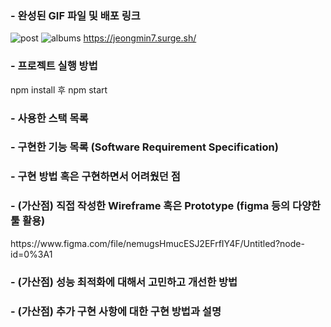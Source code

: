 
<h3>- 완성된 GIF 파일 및 배포 링크</h3>

![post](https://user-images.githubusercontent.com/91598778/182012106-15e0dafb-e4a4-4144-9fb3-30c46bcb5c09.gif)
![albums](https://user-images.githubusercontent.com/91598778/182012111-fd7454dc-c016-40c9-ac13-4b57089a29fd.gif)
https://jeongmin7.surge.sh/
<h3>- 프로젝트 실행 방법 </h3>
npm install 후 npm start

<h3>- 사용한 스택 목록</h3>

<h3>- 구현한 기능 목록 (Software Requirement Specification)</h3>

<h3>- 구현 방법 혹은 구현하면서 어려웠던 점</h3>

<h3>- (가산점) 직접 작성한 Wireframe 혹은 Prototype (figma 등의 다양한 툴 활용)</h3>
https://www.figma.com/file/nemugsHmucESJ2EFrfIY4F/Untitled?node-id=0%3A1

<h3>- (가산점) 성능 최적화에 대해서 고민하고 개선한 방법</h3>

<h3>- (가산점) 추가 구현 사항에 대한 구현 방법과 설명</h3>
